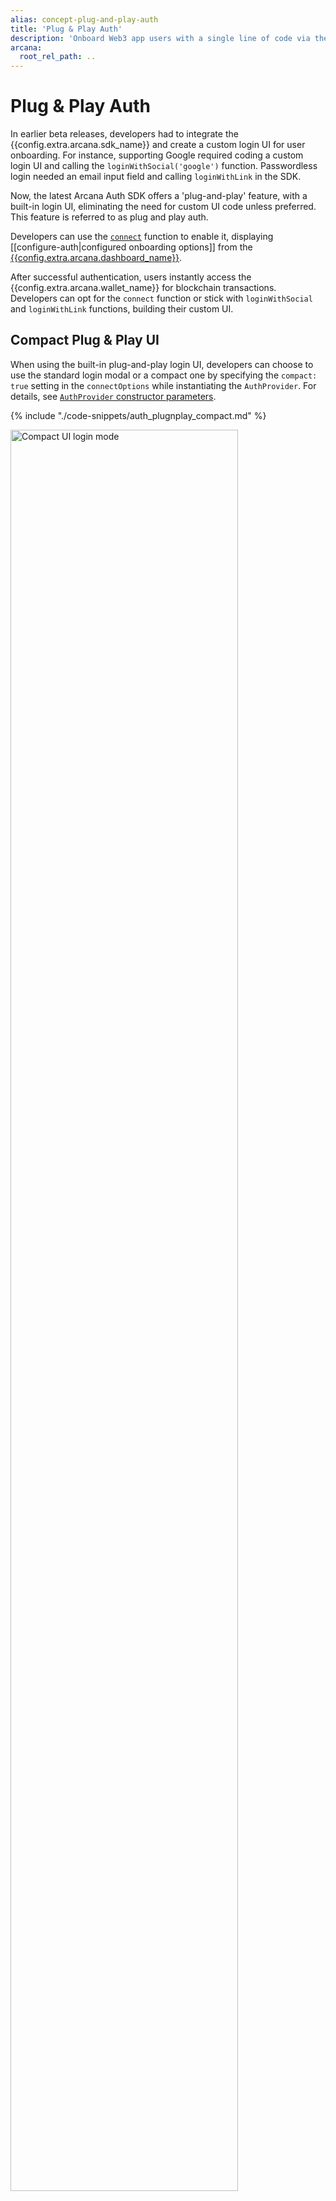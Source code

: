 ```yaml
---
alias: concept-plug-and-play-auth
title: 'Plug & Play Auth'
description: 'Onboard Web3 app users with a single line of code via the built-in plug-and-play UI pop-up that displays various configured authentication providers.'
arcana:
  root_rel_path: ..
---
```


# Plug & Play Auth

In earlier beta releases, developers had to integrate the {{config.extra.arcana.sdk_name}} and create a custom login UI for user onboarding. For instance, supporting Google required coding a custom login UI and calling the `loginWithSocial('google')` function. Passwordless login needed an email input field and calling `loginWithLink` in the SDK.

Now, the latest Arcana Auth SDK offers a 'plug-and-play' feature, with a built-in login UI, eliminating the need for custom UI code unless preferred. This feature is referred to as plug and play auth. 

Developers can use the [`connect`](https://authsdk-ref-guide.netlify.app/classes/authprovider#connect) function to enable it, displaying [[configure-auth|configured onboarding options]] from the [{{config.extra.arcana.dashboard_name}}]({{page.meta.arcana.root_rel_path}}/concepts/dashboard.md).

After successful authentication, users instantly access the {{config.extra.arcana.wallet_name}} for blockchain transactions. Developers can opt for the `connect` function or stick with `loginWithSocial` and `loginWithLink` functions, building their custom UI.

## Compact Plug & Play UI

When using the built-in plug-and-play login UI, developers can choose to use the standard login modal or a compact one by specifying the `compact: true` setting in the `connectOptions` while instantiating the `AuthProvider`. For details, see [`AuthProvider` constructor parameters](https://authsdk-ref-guide.netlify.app/interfaces/constructorparams).

{% include "./code-snippets/auth_plugnplay_compact.md" %}

<img src="/img/relnote_1.0.8_compact_login.png" alt="Compact UI login mode" class="an-screenshots-noeffects" width="85%"/>

!!! tip "Arcana JWT Token"

     {% include "./text-snippets/jwt_token.md" %}